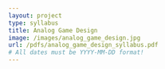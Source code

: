 ```yaml
---
layout: project
type: syllabus
title: Analog Game Design
image: /images/analog_game_design.jpg
url: /pdfs/analog_game_design_syllabus.pdf
# All dates must be YYYY-MM-DD format!
---
```

